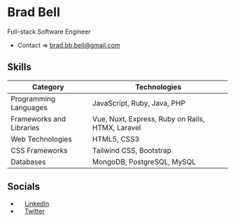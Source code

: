 # Brad Bell
Full-stack Software Engineer
- Contact => brad.bb.bell@gmail.com

## Skills

| **Category**        | **Technologies**                             |
|---------------------|----------------------------------------------|
| Programming Languages | JavaScript, Ruby, Java, PHP                  |
| Frameworks and Libraries | Vue, Nuxt, Express, Ruby on Rails, HTMX, Laravel          |
| Web Technologies     | HTML5, CSS3                                  |
| CSS Frameworks       | Tailwind CSS, Bootstrap                      |
| Databases            | MongoDB, PostgreSQL, MySQL                   |


## Socials

- <img src="https://raw.githubusercontent.com/danielcranney/readme-generator/main/public/icons/socials/linkedin.svg" width="12" height="12" /> [LinkedIn](https://www.linkedin.com/in/brad-bb-bell)
- <img src="https://raw.githubusercontent.com/danielcranney/readme-generator/main/public/icons/socials/twitter.svg" width="12" height="12" /> [Twitter](https://www.twitter.com/dadmodebb)
